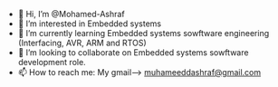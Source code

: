 * 👋 Hi, I’m @Mohamed-Ashraf     
* 👀 I’m interested in Embedded systems
* 🌱 I’m currently learning Embedded systems sowftware engineering (Interfacing, AVR, ARM and RTOS)     
* 💞️ I’m looking to collaborate on Embedded systems sowftware development role.     
* 📫 How to reach me: My gmail--> muhameeddashraf@gmail.com
